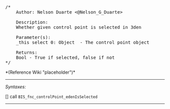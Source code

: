 <pre>/*
	Author: Nelson Duarte <@Nelson_G_Duarte>

	Description:
	Whether given control point is selected in 3den

	Parameter(s):
	_this select 0: Object	- The control point object

	Returns:
	Bool - True if selected, false if not
*/</pre>*(Reference Wiki "placeholder")*<!-- Remove this after fill-in -->


---
*Syntaxes:*

[] call `BIS_fnc_controlPoint_edenIsSelected`

---
